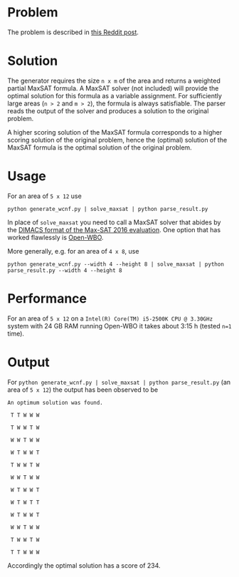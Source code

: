 # Problem
The problem is described in [this Reddit post](https://www.reddit.com/r/AskComputerScience/comments/m4mxgq/is_this_problem_intractable/).

# Solution
The generator requires the size `n x m` of the area and returns a weighted partial MaxSAT formula.
A MaxSAT solver (not included) will provide the optimal solution for this formula as a variable assignment.
For sufficiently large areas (`n > 2` and `m > 2`), the formula is always satisfiable.
The parser reads the output of the solver and produces a solution to the original problem.

A higher scoring solution of the MaxSAT formula corresponds to a higher scoring solution of the original problem,
hence the (optimal) solution of the MaxSAT formula is the optimal solution of the original problem.

# Usage
For an area of `5 x 12` use

    python generate_wcnf.py | solve_maxsat | python parse_result.py

In place of `solve_maxsat` you need to call a MaxSAT solver that abides by the
[DIMACS format of the Max-SAT 2016 evaluation](http://maxsat.ia.udl.cat/requirements/).
One option that has worked flawlessly is [Open-WBO](https://github.com/sat-group/open-wbo).

More generally, e.g. for an area of `4 x 8`, use

    python generate_wcnf.py --width 4 --height 8 | solve_maxsat | python parse_result.py --width 4 --height 8

# Performance
For an area of `5 x 12` on a `Intel(R) Core(TM) i5-2500K CPU @ 3.30GHz` system with 24 GB RAM running Open-WBO
it takes about 3:15 h (tested `n=1` time).

# Output
For `python generate_wcnf.py | solve_maxsat | python parse_result.py` (an area of `5 x 12`)
the output has been observed to be

    An optimum solution was found.

     T T W W W

     T W W T W

     W W T W W

     W T W W T

     T W W T W

     W W T W W

     W T W W T

     W T W T T

     W T W W T

     W W T W W

     T W W T W

     T T W W W

    
Accordingly the optimal solution has a score of 234.

